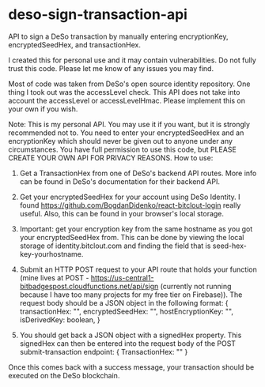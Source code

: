 # deso-sign-transaction-api
API to sign a DeSo transaction by manually entering encryptionKey, encryptedSeedHex, and transactionHex.

I created this for personal use and it may contain vulnerabilities. Do not fully trust this code. Please let me know of any issues you may find.

Most of code was taken from DeSo's open source identity repository. One thing I took out was the accessLevel check. This API does not take into account the accessLevel or accessLevelHmac. Please implement this on your own if you wish.

Note: This is my personal API. You may use it if you want, but it is strongly recommended not to. You need to enter your encryptedSeedHex and an encryptionKey which should never be given out to anyone under any circumstances. You have full permission to use this code, but PLEASE CREATE YOUR OWN API FOR PRIVACY REASONS.
How to use:

1) Get a TransactionHex from one of DeSo's backend API routes. More info can be found in DeSo's documentation for their backend API.

2) Get your encryptedSeedHex for your account using DeSo Identity. I found https://github.com/BogdanDidenko/react-bitclout-login really useful. Also, this can be found in your browser's local storage.

3) Important: get your encryption key from the same hostname as you got your encryptedSeedHex from. This can be done by viewing the local storage of identity.bitclout.com and finding the field that is seed-hex-key-yourhostname.

4) Submit an HTTP POST request to your API route that holds your function (mine lives at POST - https://us-central1-bitbadgespost.cloudfunctions.net/api/sign (currently not running because I have too many projects for my free tier on Firebase)). The request body should be a JSON object in the following format: 
{
  transactionHex: "",
  encryptedSeedHex: "",
  hostEncryptionKey: "",
  isDerivedKey: boolean,
}

5) You should get back a JSON object with a signedHex property. This signedHex can then be entered into the request body of the POST submit-transaction endpoint:
{
  TransactionHex: ""
}

Once this comes back with a success message, your transaction should be executed on the DeSo blockchain.
